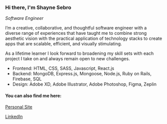 ### Hi there, I'm Shayne Sebro 

*Software Engineer*

I’m a creative, collaborative, and thoughtful software engineer with a diverse range of experiences that have taught me to combine strong aesthetic vision with the practical application of technology stacks to create apps that are scalable, efficient, and visually stimulating.

As a lifetime learner I look forward to broadening my skill sets with each project I take on and always remain open to new challenges. 

* Frontend: HTML, CSS, SASS, Javascript, React.js
* Backend: MongoDB, Express.js, Mongoose, Node.js, Ruby on Rails, Firebase, SQL
* Design: Adobe XD, Adobe Illustrator, Adobe Photoshop, Figma, Zeplin

#### You can also find me here:
[Personal Site](https://shaynesebro.netlify.app)

[LinkedIn](https://www.linkedin.com/in/shaynesebro/)
